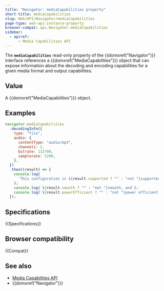 ```yaml
---
title: "Navigator: mediaCapabilities property"
short-title: mediaCapabilities
slug: Web/API/Navigator/mediaCapabilities
page-type: web-api-instance-property
browser-compat: api.Navigator.mediaCapabilities
sidebar:
  - apiref:
      - Media Capabilities API
---
```


The **`mediaCapabilities`** read-only property of the {{domxref("Navigator")}} interface references a {{domxref("MediaCapabilities")}} object that can expose information about the decoding and encoding capabilities for a given media format and output capabilities.

## Value

A {{domxref("MediaCapabilities")}} object.

## Examples

```js
navigator.mediaCapabilities
  .decodingInfo({
    type: "file",
    audio: {
      contentType: "audio/mp3",
      channels: 2,
      bitrate: 132700,
      samplerate: 5200,
    },
  })
  .then((result) => {
    console.log(
      `This configuration is ${result.supported ? "" : "not "}supported,`,
    );
    console.log(`${result.smooth ? "" : "not "}smooth, and`);
    console.log(`${result.powerEfficient ? "" : "not "}power efficient.`);
  });
```

## Specifications

{{Specifications}}

## Browser compatibility

{{Compat}}

## See also

- [Media Capabilities API](/en-US/docs/Web/API/Media_Capabilities_API)
- {{domxref("Navigator")}}
